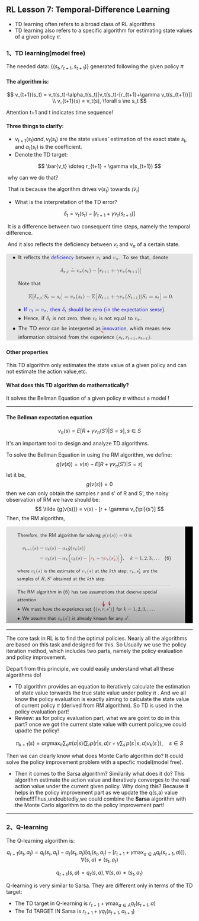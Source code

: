 ## RL Lesson 7: Temporal-Difference Learning

* TD learning often refers to a broad class of RL algorithms
* TD learning also refers to a specific algorithm for estimating state values of a given policy $\pi$.

### 1、TD learning(model free)

The needed data: {$(s_t,r_{t+1},s_{t+1})$} generated following the given policy $\pi$

#### **The algorithm is:**

$$
v_{t+1}(s_t) = v_t(s_t)-\alpha_t(s_t)[v_t(s_t)-[r_{t+1}+\gamma v_t(s_{t+1})]] \\
v_{t+1}(s) = v_t(s), \forall s \ne s_t
$$

Attention t+1 and t indicates time sequence!

#### Three things to clarify:

* $v_{t+1}(s_t) and,v_t(s_t)$  are the state values' estimation of the exact state $s_t$, and $\alpha_t(s_t)$ is the coefficient.
* Denote the TD target:

$$
\bar{v_t} \doteq r_{t+1} + \gamma v(s_{t+1})
$$

​	why can we do that?

​	That is because the algorithm drives $v(s_t)$ towards $\bar(v_t)$ 

* What is the interpretation of the TD error?

$$
\delta_t =v_t(s_t)-[r_{t+1}+\gamma v_t(s_{t+1})]
$$

​	It is a difference between two consequent time steps, namely the temporal difference.

​	And it also reflects the deficiency between $v_t$ and $v_{\pi}$ of a certain state.

![TD difference](printscreen/C7/TD_error.png)

#### Other properties

This TD algorithm only estimates the state value of a given policy and can not estimate the action value,etc.

#### What does this TD algorithm do mathematically?

It solves the Bellman Equation of a given policy $\pi$ without a model !

_____

#### The Bellman expectation equation

$$
v_{\pi}(s) = E[R+\gamma v_{\pi}(S')|S=s] , s \in S
$$

It's an important tool to design and analyze TD algorithms.

To solve the Bellman Equation in using the RM algorithm, we define:
$$
g(v(s)) = v(s) - E[R+\gamma v_{\pi}(S')|S=s]
$$
let it be,
$$
g(v(s)) = 0
$$
then we can only obtain the samples r and s' of R and S', the noisy observation of RM we have should be:
$$
\tilde {g(v(s))} = v(s) - [r + \gamma v_{\pi}(s')]
$$
Then, the RM algorithm,

![pic](printscreen/C7/TD_algorithm.png)

_____

The core task in RL is to find the optimal policies. Nearly all the algorithms are based on this task and designed for this.
So Usually we use the policy iteration method, which includes two parts, namely the policy evaluation and policy improvement.

Depart from this principle, we could easily understand what all these algorithms do! 
* TD algorithm provides an equation to iteratively calculate the estimation of state value torwards the true state value under policy $\pi$ . And we all know the policy evaluation is exactly aiming to calculate the state value of current policy $\pi$ (derived from RM algorithm). So TD is used in the policy evaluation part!
* Review: as for policy evaluation part, what we are goint to do in this part? once we got the current state value with current policy,we could upadte the policy!

$$
\pi_{k+1}(s) = arg \max_\pi \sum_a  \pi(a|s) \Bigg(\sum_r p(r|s,a)r+ \gamma \sum_{s^{'}} p(s^{'}|s,a)v_k(s^{'})\Bigg),\quad s \in S
$$

   Then we can clearly know what does Monte Carlo algorithm do? It could solve the policy improvement problem with a specfic model(model free). 
 
 * Then it comes to the Sarsa algorithm? Similarily what does it do? This algorithm estimate the action value and iteratively converges to the real action value under the current given policy. Why doing this? Because it helps in the policy improvement part as we update the q(s,a) value online!!!Thus,undoubtedly,we could combine the **Sarsa** algorithm with the Monte Carlo algorithm to do the policy improvement part!

______
### 2、Q-learning

The Q-learning algorithm is:

$$
q_{t+1}(s_t,a_t) = q_t(s_t,a_t)-\alpha_t(s_t,a_t) \Bigg[q_t(s_t,a_t)-[r_{t+1}+\gamma \max_{a \in A} q_t(s_{t+1},a)] \Bigg], \quad \forall (s,a) \ne (s_t,a_t)
$$

$$
q_{t+1}(s,a)=q_t(s,a), \forall (s,a) \ne (s_t,a_t)
$$

Q-learning is very similar to Sarsa. They are different only in terms of the TD target:
* The TD target in Q-learning is $r_{t+1}+\gamma \max_{a \in A} q_t(s_{t+1},a)$
* The Td TARGET IN Sarsa is $r_{t+1}+\gamma q_t(s_{t+1},a_{t+1})$

